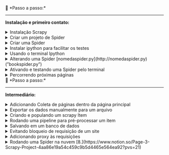 <aside>
👣 *Passo a passo:*

---

**Instalação e primeiro contato:**

<details>
<summary>Instalação Scrapy</summary>

  -  Criar um novo projeto com ambiente virtual
  -  Abrir terminal e instalar o Scrapy com o comando “pip install Scrapy”
</details>

<details>
<summary>Criar um projeto de Spider</summary>

-  Terminal: “scrapy startproject nomedoprojetoscraper”
</details>

<details>
<summary>Criar uma Spider</summary>

-  Navegar até a pasta “spiders” do projeto Scrapy criado
-  Terminal: “scrapy genspider spidername site.to.scrape.com”
</details>

<details>
<summary>Instalar ipython para facilitar os testes</summary>

-  Terminal: “pip install ipython”
-  No arquivo scrapy.cfg adicionar “SHELL= ipython” em baixo de default
</details>

<details>
<summary>Usando o terminal Ipython</summary>

-  Terminal: “scrapy shell” para ativar o terminal ipython
-  No terminal Ipython (chamaremos de ITerminal):  “fetch('https://books.toscrape.com/')”
-  ITerminal: “response” ← <200 https://books.toscrape.com/>
-  Selecionando um elemento Iterminal: “response.css('article.product_pod')”
-  Sair do ITerminal usando: “exit”

- Tipos de seleção Ipython:
  -  Salvar em uma variável: “books = response.css('article.product_pod')”
  -  Verificar tamanho da lista da variável: “len(books)”
  -  Obter um item da lista: “book = books[0]”
  -  Obter o texto de um elemento “a” dentro de um elemento “h3”: “book.css('h3 a::text').get()”
  -  Obter o texto de um elemento dentro de outro elemento pela Classe: “book.css('.product_price .price_color::text').get()”
  -  Obter o conteúdo de um atributo de um elemento: “book.css('h3 a').attrib['href']” ou “response.css('.next a::attr(href)').get()”
</details>

<details>
<summary>Alterando uma Spider [nomedaspider.py](http://nomedaspider.py) (”bookspider.py”)</summary>

-  Alterar o método parse que receberá a response igual ao ITerminal [1.1](https://www.notion.so/Page-3-Scrapy-Project-4aa86e19a54c459c9b5d4465e564ea92?pvs=21)
</details>

<details>
<summary>Ativando e testando uma Spider pelo terminal</summary>

-  Navegar até a pasta do projeto Scrapy, nesse caso bookscraper
-  Terminal: “scrapy crawl bookspider”  Nota: o item “'item_scraped_count': 20” referencia a quantidade de itens raspados.
</details>

<details>
<summary>Percorrendo próximas páginas</summary>

-  Encontrar o elemento responsável pelo link da próxima página, nesse caso, “response.css('.next a::attr(href)').get()”
-  Adicionar lógica para percorrer próximas páginas usando callback “yield response.follow(next_page_url, callback=self.parse)” [1.2](https://www.notion.so/Page-3-Scrapy-Project-4aa86e19a54c459c9b5d4465e564ea92?pvs=21)
</details>
</aside>

<aside>
👣 *Passo a passo:*

---

**Intermediário:**

<details>
<summary>Adicionando Coleta de páginas dentro da página principal</summary>

- Adicionar coleta de cada url de uma página do livro
- Adicionar método para coletar informações de uma página usando callback “yield response.follow(book_url, callback=self.parse_book_page)” [2.](https://www.notion.so/Page-3-Scrapy-Project-4aa86e19a54c459c9b5d4465e564ea92?pvs=21)
</details>

<details>
<summary>Exportar os dados manualmente para um arquivo</summary>

- Terminal: “scrapy crawl bookspider -O bookdata.csv” para criar em formato csv
- Terminal: “scrapy crawl bookspider -O bookdata.json” para criar em formato json
- Terminal: “scrapy crawl bookspider -o bookdata.json” para adicionar em formato json
</details>

<details>
<summary>Criando e populando um scrapy Item</summary>

- Criar uma classe para o item no arquivo items.py [3.](https://www.notion.so/Page-3-Scrapy-Project-4aa86e19a54c459c9b5d4465e564ea92?pvs=21)
- Popular a classe do livro [3.1](https://www.notion.so/Page-3-Scrapy-Project-4aa86e19a54c459c9b5d4465e564ea92?pvs=21)
</details>

<details>
<summary>Rodando uma pipeline para pré-processar um item</summary>

- Habilitar a spider no arquivo de configurações da spider “settings.py” descomentando o objeto ITEM_PIPELINES = {}
  Nota: Em “ITEM_PIPELINES = {"bookscraper.pipelines.BookscraperPipeline": 300, }” o número 300 representa a prioridade, onde, quanto menor o valor mais “cedo” a pipeline vai rodar.
- Alterar o método process_item do item no arquivo “pipelines.py” [4.](https://www.notion.so/Page-3-Scrapy-Project-4aa86e19a54c459c9b5d4465e564ea92?pvs=21)
</details>

<details>
<summary>Salvando em um banco de dados</summary>

- Podemos adicionar no arquivo de configurações da spider “settings.py” um objeto FEEDS = {'booksdata.json': {'format': 'json'}} para definir um formato padrão de saída quando rodarmos o comando “scrapy crawl bookspider” que é equivalente ao comando “scrapy crawl bookspider -O cleandata.json”
- Podemos também sobrescrever uma configuração do arquivo settings.py dentro do arquivo bookspider.py (arquivo referente à spider), basta adicionar  “custom_settings = { 'FEEDS': { 'booksdata.json': {'format': 'json'}, 'overwrite': True }}” ao código
- Baixar e instalar SQLITE.
- Adicionar uma classe no arquivo pipelines.py para lidar com o banco [5.](https://www.notion.so/Page-3-Scrapy-Project-4aa86e19a54c459c9b5d4465e564ea92?pvs=21)
- Adicionar um item no objeto ITEM_PIPELINES no arquivo settings.py com: "bookscraper.pipelines.SaveToSQLitePipeline": 400,"
</details>

<details>
<summary>Evitando bloqueio de requisição de um site</summary>

- Criar método para adicionar header ao request [6.](https://www.notion.so/Page-3-Scrapy-Project-4aa86e19a54c459c9b5d4465e564ea92?pvs=21)
- Adicionar variáveis que o método necessitar [6.1](https://www.notion.so/Page-3-Scrapy-Project-4aa86e19a54c459c9b5d4465e564ea92?pvs=21)
- Adicionar middleware ao arquivo settings.py [6.2](https://www.notion.so/Page-3-Scrapy-Project-4aa86e19a54c459c9b5d4465e564ea92?pvs=21)
</details>

<details>
<summary>Adicionando proxy às requisições</summary>

- Adicionar configuração de proxy ao arquivo settings.py [7.](https://www.notion.so/Page-3-Scrapy-Project-4aa86e19a54c459c9b5d4465e564ea92?pvs=21)
- Alternativa usando um serviço pago [7.1](https://www.notion.so/Page-3-Scrapy-Project-4aa86e19a54c459c9b5d4465e564ea92?pvs=21)
- Alternativa usando scrapeops proxy api [7.2](https://www.notion.so/Page-3-Scrapy-Project-4aa86e19a54c459c9b5d4465e564ea92?pvs=21)
</details>

<details>
<summary>Rodando uma Spider na nuvem [8.](https://www.notion.so/Page-3-Scrapy-Project-4aa86e19a54c459c9b5d4465e564ea92?pvs=21)</summary>

Criando um projeto Scrapy Cloud

---

- Criar uma conta em “[https://app.zyte.com](https://app.zyte.com/o/599648)”
- Ir até a aba Scrapy Cloud
- Criar um novo projeto clicando em “Start Project”
- Em Scrapy Cloud, navegar no projeto criado
- Ir na sessão “SPIDERS/Code & Deploys”
- Clicar no botão “Deploy My code”

Dando deploy do seu projeto

---

- No terminal do seu projeto instalar o “shub” com o comando “pip install shub”
- Terminal: “shub login"
- Fornecer a chave de API após “API key: SUA-CHAVE-API”
- Executar Deploy com o comando “shub deploy PROJECT-ID”
- Aguardar execução do deploy e verificar no Dashboard

Rodando o projeto

---

- No menu de navegação do site do Scrapy Cloud, ir em “JOBS/Dashboard”
- Clicar em “Run”
- Selecionar a Spider que deseja rodar
- Clicar em “Run”

*Nota: Caso não seja importado automaticamente, adicionar ao arquivo “scrapinghub.yml” a linha de código “requirements_file: requirements.txt” para que seja mapeado o arquivo de requirements.txt do projeto.* [Ver tutorial](https://www.notion.so/Page-3-Scrapy-Project-4aa86e19a54c459c9b5d4465e564ea92?pvs=21)
</details>
</aside>

